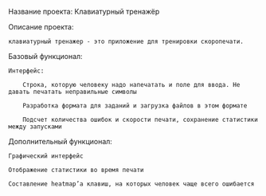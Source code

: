 Название проекта: Клавиатурный тренажёр

Описание проекта:

	клавиатурный тренажер - это приложение для тренировки скоропечати.

Базовый функционал:

	Интерфейс:
 
 		Строка, которую человеку надо напечатать и поле для ввода. Не давать печатать неправильные символы

		Разработка формата для заданий и загрузка файлов в этом формате

		Подсчет количества ошибок и скорости печати, сохранение статистики между запусками

Дополнительный функционал:

	Графический интерфейс

	Отображение статистики во время печати

	Составление heatmap’а клавиш, на которых человек чаще всего ошибается
